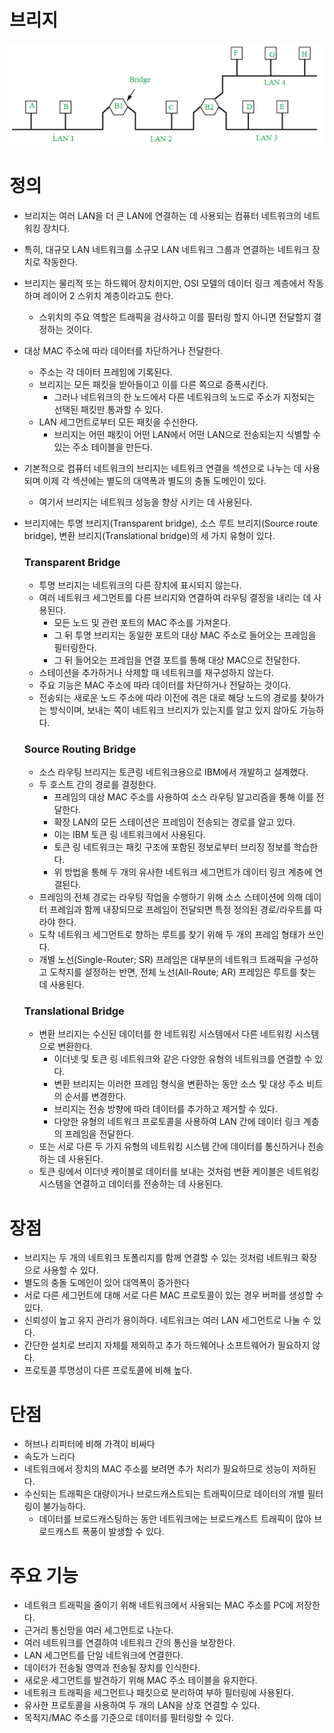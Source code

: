 # 브리지

![Untitled](브리지/Untitled.png)

# 정의

- 브리지는 여러 LAN을 더 큰 LAN에 연결하는 데 사용되는 컴퓨터 네트워크의 네트워킹 장치다.
- 특히, 대규모 LAN 네트워크를 소규모 LAN 네트워크 그룹과 연결하는 네트워크 장치로 작동한다.
- 브리지는 물리적 또는 하드웨어 장치이지만, OSI 모델의 데이터 링크 계층에서 작동하며 레이어 2 스위치 계층이라고도 한다.
    - 스위치의 주요 역할은 트래픽을 검사하고 이를 필터링 할지 아니면 전달할지 결정하는 것이다.
- 대상 MAC 주소에 따라 데이터를 차단하거나 전달한다.
    - 주소는 각 데이터 프레임에 기록된다.
    - 브리지는 모든 패킷을 받아들이고 이를 다른 쪽으로 증폭시킨다.
        - 그러나 네트워크의 한 노드에서 다른 네트워크의 노드로 주소가 지정되는 선택된 패킷만 통과할 수 있다.
    - LAN 세그먼트로부터 모든 패킷을 수신한다.
        - 브리지는 어떤 패킷이 어떤 LAN에서 어떤 LAN으로 전송되는지 식별할 수 있는 주소 테이블을 만든다.
- 기본적으로 컴퓨터 네트워크의 브리지는 네트워크 연결을 섹션으로 나누는 데 사용되며 이제 각 섹션에는 별도의 대역폭과 별도의 충돌 도메인이 있다.
    - 여기서 브리지는 네트워크 성능을 향상 시키는 데 사용된다.
- 브리지에는 투명 브리지(Transparent bridge), 소스 루트 브리지(Source route bridge), 변환 브리지(Translational bridge)의 세 가지 유형이 있다.
    
    ### Transparent Bridge
    
    - 투명 브리지는 네트워크의 다른 장치에 표시되지 않는다.
    - 여러 네트워크 세그먼트를 다른 브리지와 연결하여 라우팅 결정을 내리는 데 사용된다.
        - 모든 노드 및 관련 포트의 MAC 주소를 가져온다.
        - 그 뒤 투명 브리지는 동일한 포트의 대상 MAC 주소로 들어오는 프레임을 필터링한다.
        - 그 뒤 들어오는 프레임을 연결 포트를 통해 대상 MAC으로 전달한다.
    - 스테이션을 추가하거나 삭제할 때 네트워크를 재구성하지 않는다.
    - 주요 기능은 MAC 주소에 따라 데이터를 차단하거나 전달하는 것이다.
    - 전송되는 새로운 노드 주소에 따라 이전에 겪은 대로 해당 노드의 경로를 찾아가는 방식이며, 보내는 쪽이 네트워크 브리지가 있는지를 알고 있지 않아도 가능하다.
    
    ### Source Routing Bridge
    
    - 소스 라우팅 브리지는 토큰링 네트워크용으로 IBM에서 개발하고 설계했다.
    - 두 호스트 간의 경로를 결정한다.
        - 프레임의 대상 MAC 주소를 사용하여 소스 라우팅 알고리즘을 통해 이를 전달한다.
        - 확장 LAN의 모든 스테이션은 프레임이 전송되는 경로를 알고 있다.
        - 이는 IBM 토큰 링 네트워크에서 사용된다.
        - 토큰 링 네트워크는 패킷 구조에 포함된 정보로부터 브리징 정보를 학습한다.
        - 위 방법을 통해 두 개의 유사한 네트워크 세그먼트가 데이터 링크 계층에 연결된다.
    - 프레임의 전체 경로는 라우팅 작업을 수행하기 위해 소스 스테이션에 의해 데이터 프레임과 함께 내장되므로 프레임이 전달되면 특정 정의된 경로/라우트를 따라야 한다.
    - 도착 네트워크 세그먼트로 향하는 루트를 찾기 위해 두 개의 프레임 형태가 쓰인다.
    - 개별 노선(Single-Router; SR) 프레임은 대부분의 네트워크 트래픽을 구성하고 도착지를 설정하는 반면, 전체 노선(All-Route; AR) 프레임은 루트를 찾는 데 사용된다.
    
    ### Translational Bridge
    
    - 변환 브리지는 수신된 데이터를 한 네트워킹 시스템에서 다른 네트워킹 시스템으로 변환한다.
        - 이더넷 및 토큰 링 네트워크와 같은 다양한 유형의 네트워크를 연결할 수 있다.
        - 변환 브리지는 이러한 프레임 형식을 변환하는 동안 소스 및 대상 주소 비트의 순서를 변경한다.
        - 브리지는 전송 방향에 따라 데이터를 추가하고 제거할 수 있다.
        - 다양한 유형의 네트워크 프로토콜을 사용하여 LAN 간에 데이터 링크 계층의 프레임을 전달한다.
    - 또는 서로 다른 두 가지 유형의 네트워킹 시스템 간에 데이터를 통신하거나 전송하는 데 사용된다.
    - 토큰 링에서 이더넷 케이블로 데이터를 보내는 것처럼 변환 케이블은 네트워킹 시스템을 연결하고 데이터를 전송하는 데 사용된다.

# 장점

- 브리지는 두 개의 네트워크 토폴리지를 함께 연결할 수 있는 것처럼 네트워크 확장으로 사용할 수 있다.
- 별도의 충돌 도메인이 있어 대역폭이 증가한다
- 서로 다른 세그먼트에 대해 서로 다른 MAC 프로토콜이 있는 경우 버퍼를 생성할 수 있다.
- 신뢰성이 높고 유지 관리가 용이하다. 네트워크는 여러 LAN 세그먼트로 나눌 수 있다.
- 간단한 설치로 브리지 자체를 제외하고 추가 하드웨어나 소프트웨어가 필요하지 않다.
- 프로토콜 투명성이 다른 프로토콜에 비해 높다.

# 단점

- 허브나 리피터에 비해 가격이 비싸다
- 속도가 느리다
- 네트워크에서 장치의 MAC 주소를 보려면 추가 처리가 필요하므로 성능이 저하된다.
- 수신되는 트래픽은 대량이거나 브로드캐스트되는 트래픽이므로 데이터의 개별 필터링이 불가능하다.
    - 데이터를 브로드캐스팅하는 동안 네트워크에는 브로드캐스트 트래픽이 많아 브로드캐스트 폭풍이 발생할 수 있다.

# 주요 기능

- 네트워크 트래픽을 줄이기 위해 네트워크에서 사용되는 MAC 주소를 PC에 저장한다.
- 근거리 통신망을 여러 세그먼트로 나눈다.
- 여러 네트워크를 연결하여 네트워크 간의 통신을 보장한다.
- LAN 세그먼트를 단일 네트워크에 연결한다.
- 데이터가 전송될 영역과 전송될 장치를 인식한다.
- 새로운 세그먼트를 발견하기 위해 MAC 주소 테이블을 유지한다.
- 네트워크 트래픽을 세그먼트나 패킷으로 분리하여 부하 필터링에 사용된다.
- 유사한 프로토콜을 사용하여 두 개의 LAN을 상호 연결할 수 있다.
- 목적지/MAC 주소를 기준으로  데이터를 필터링할 수 있다.